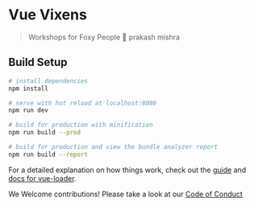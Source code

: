 # Vue Vixens

> Workshops for Foxy People 🦊 prakash mishra

## Build Setup

``` bash
# install dependencies
npm install

# serve with hot reload at localhost:8080
npm run dev

# build for production with minification
npm run build --prod

# build for production and view the bundle analyzer report
npm run build --report
```

For a detailed explanation on how things work, check out the [guide](http://vuejs-templates.github.io/webpack/) and [docs for vue-loader](http://vuejs.github.io/vue-loader).

We Welcome contributions! Please take a look at our [Code of Conduct](CODE_OF_CONDUCT.md)
